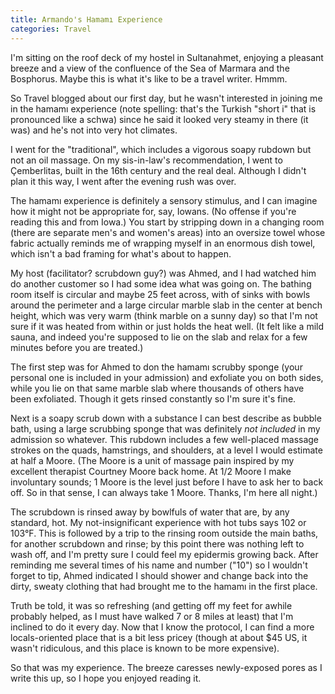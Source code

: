 ```yaml
---
title: Armando's Hamamı Experience
categories: Travel
---
```


I'm sitting on the roof deck of my hostel in Sultanahmet, enjoying a pleasant breeze and a view of the confluence of the Sea of Marmara and the Bosphorus. Maybe this is what it's like to be a travel writer. Hmmm.

So Travel blogged about our first day, but he wasn't interested in joining me in the hamamı experience (note spelling: that's the Turkish "short i" that is pronounced like a schwa) since he said it looked very steamy in there (it was) and he's not into very hot climates.

I went for the "traditional", which includes a vigorous soapy rubdown but not an oil massage. On my sis-in-law's recommendation, I went to Çemberlitas, built in the 16th century and the real deal. Although I didn't plan it this way, I went after the evening rush was over.

The hamamı experience is definitely a sensory stimulus, and I can imagine how it might not be appropriate for, say, Iowans. (No offense if you're reading this and from Iowa.) You start by stripping down in a changing room (there are separate men's and women's areas) into an oversize towel whose fabric actually reminds me of wrapping myself in an enormous dish towel, which isn't a bad framing for what's about to happen.

My host (facilitator? scrubdown guy?) was Ahmed, and I had watched him do another customer so I had some idea what was going on. The bathing room itself is circular and maybe 25 feet across, with of sinks with bowls around the perimeter and a large circular marble slab in the center at bench height, which was very warm (think marble on a sunny day) so that I'm not sure if it was heated from within or just holds the heat well. (It felt like a mild sauna, and indeed you're supposed to lie on the slab and relax for a few minutes before you are treated.)

The first step was for Ahmed to don the hamamı scrubby sponge (your personal one is included in your admission) and exfoliate you on both sides, while you lie on that same marble slab where thousands of others have been exfoliated. Though it gets rinsed constantly so I'm sure it's fine.

Next is a soapy scrub down with a substance I can best describe as bubble bath, using a large scrubbing sponge that was definitely *not included* in my admission so whatever. This rubdown includes a few well-placed massage strokes on the quads, hamstrings, and shoulders, at a level I would estimate at half a Moore. (The Moore is a unit of massage pain inspired by my excellent therapist Courtney Moore back home. At 1/2 Moore I make involuntary sounds; 1 Moore is the level just before I have to ask her to back off. So in that sense, I can always take 1 Moore. Thanks, I'm here all night.)

The scrubdown is rinsed away by bowlfuls of water that are, by any standard, hot. My not-insignificant experience with hot tubs says 102 or 103°F. This is followed by a trip to the rinsing room outside the main baths, for another scrubdown and rinse; by this point there was nothing left to wash off, and I'm pretty sure I could feel my epidermis growing back. After reminding me several times of his name and number ("10") so I wouldn't forget to tip, Ahmed indicated I should shower and change back into the dirty, sweaty clothing that had brought me to the hamamı in the first place.

Truth be told, it was so refreshing (and getting off my feet for awhile probably helped, as I must have walked 7 or 8 miles at least) that I'm inclined to do it every day. Now that I know the protocol, I can find a more locals-oriented place that is a bit less pricey (though at about $45 US, it wasn't ridiculous, and this place is known to be more expensive).

So that was my experience. The breeze caresses newly-exposed pores as I write this up, so I hope you enjoyed reading it.
